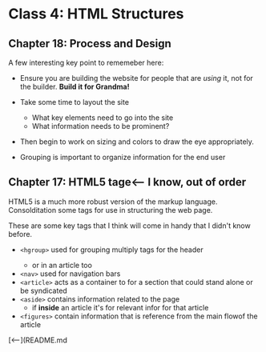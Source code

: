 # Class 4: HTML Structures

## Chapter 18: Process and Design

A few interesting key point to rememeber here:

+ Ensure you are building the website for people that are *using* it, not for the builder.  **Build it for Grandma!**

+ Take some time to layout the site
  + What key elements need to go into the site
  + What information needs to be prominent?
+ Then begin to work on sizing and colors to draw the eye appropriately.  

+ Grouping is important to organize information for the end user

## Chapter 17: HTML5 tage<-- I know, out of order

HTML5 is a much more robust version of the markup language.  Consolditation some tags for use in structuring the web page.

These are some key tags that I think will come in handy that I didn't know before.

+ `<hgroup>` used for grouping multiply <h> tags for the header
  + or in an article too
+ `<nav>` used for navigation bars
+ `<article>` acts as a container to for a section that could stand alone or be syndicated
+ `<aside>` contains information related to the page
  + if **inside** an article it's for relevant infor for that article
+ `<figures>` contain information that is reference from the main flowof the article





[<--](README.md